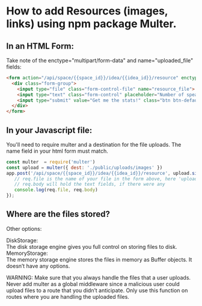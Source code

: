 # How to add Resources (images, links) using npm package Multer.

## In an HTML Form: 
Take note of the 
enctype="multipart/form-data" and name="uploaded_file" fields:

```HTML
<form action="/api/space/{{space_id}}/idea/{{idea_id}}/resource" enctype="multipart/form-data" method="post">
  <div class="form-group">
    <input type="file" class="form-control-file" name="resource_file">
    <input type="text" class="form-control" placeholder="Number of speakers" name="nspeakers">
    <input type="submit" value="Get me the stats!" class="btn btn-default">            
  </div>
</form>
```
## In your Javascript file:
You'll need to require multer and a destination for the file uploads. The name field in your html form must match. 
```js
const multer  = require('multer')
const upload = multer({ dest: './public/uploads/images' })
app.post('/api/space/{{space_id}}/idea/{{idea_id}}/resource', upload.single('resource_file'), function (req, res) {
   // req.file is the name of your file in the form above, here 'uploaded_file'
   // req.body will hold the text fields, if there were any 
   console.log(req.file, req.body)
});
```

## Where are the files stored?
 
Other options:<br>

DiskStorage:<br>
The disk storage engine gives you full control on storing files to disk.
MemoryStorage:<br>
The memory storage engine stores the files in memory as Buffer objects. It doesn’t have any options.

WARNING: Make sure that you always handle the files that a user uploads. Never add multer as a global middleware since a malicious user could upload files to a route that you didn’t anticipate. Only use this function on routes where you are handling the uploaded files.

